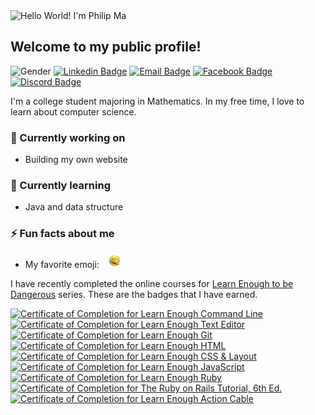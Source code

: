 <img src="https://media.giphy.com/media/Up82SKlKee1WK98kJB/giphy.gif" alt="Hello World! I'm Philip Ma" width="1000">

## **Welcome to my public profile!**

![Gender](https://img.shields.io/badge/gender-%F0%9F%A4%B5-lightgrey?style=flat-square) [![Linkedin Badge](https://img.shields.io/badge/-LinkedIn-0088B5?style=flat-square&logo=Linkedin&logoColor=white&link=https://www.linkedin.com/in/mayueran/)](https://www.linkedin.com/in/mayueran/) [![Email Badge](https://img.shields.io/badge/-Email-0072C6?style=flat-square&logo=Microsoft-Outlook&logoColor=white&link=mailto:ma_philip2000@hotmail.com)](mailto:ma_philip2000@hotmail.com) [![Facebook Badge](https://img.shields.io/badge/-Facebook-1877F2?style=flat-square&logo=Facebook&logoColor=white&link=https://www.facebook.com/profile.php?id=100005435356460)](https://www.facebook.com/profile.php?id=100005435356460) [![Discord Badge](https://img.shields.io/badge/-Discord-7289DA?style=flat-square&logo=Discord&logoColor=white&link=https://discord.gg/XWgQfEU)](https://discord.gg/XWgQfEU)

I'm a college student majoring in Mathematics. In my free time, I love to learn about computer science.

### 🔭 Currently working on
- Building my own website

### 🌱 Currently learning
- Java and data structure

### ⚡ Fun facts about me
- My favorite emoji: <img src="image/facepalm.jpg" width="40">

I have recently completed the online courses for [Learn Enough to be Dangerous](https://www.learnenough.com) series. These are the badges that I have earned.

<a href="https://www.learnenough.com/certificates/a71f20e7"><img src="https://www.learnenough.com/certificates/a71f20e7/command-line-tutorial.svg" alt="Certificate of Completion for Learn Enough Command Line"></a><a href="https://www.learnenough.com/certificates/a71f20e7"><img src="https://www.learnenough.com/certificates/a71f20e7/text-editor-tutorial.svg" alt="Certificate of Completion for Learn Enough Text Editor"></a><a href="https://www.learnenough.com/certificates/a71f20e7"><img src="https://www.learnenough.com/certificates/a71f20e7/git-tutorial.svg" alt="Certificate of Completion for Learn Enough Git"></a><a href="https://www.learnenough.com/certificates/a71f20e7"><img src="https://www.learnenough.com/certificates/a71f20e7/html-tutorial.svg" alt="Certificate of Completion for Learn Enough HTML"></a><a href="https://www.learnenough.com/certificates/a71f20e7"><img src="https://www.learnenough.com/certificates/a71f20e7/css-and-layout-tutorial.svg" alt="Certificate of Completion for Learn Enough CSS &amp; Layout"></a><a href="https://www.learnenough.com/certificates/a71f20e7"><img src="https://www.learnenough.com/certificates/a71f20e7/javascript-tutorial.svg" alt="Certificate of Completion for Learn Enough JavaScript"></a><a href="https://www.learnenough.com/certificates/a71f20e7"><img src="https://www.learnenough.com/certificates/a71f20e7/ruby-tutorial.svg" alt="Certificate of Completion for Learn Enough Ruby"></a><a href="https://www.learnenough.com/certificates/a71f20e7"><img src="https://www.learnenough.com/certificates/a71f20e7/ruby-on-rails-6th-edition-tutorial.svg" alt="Certificate of Completion for The Ruby on Rails Tutorial, 6th Ed."></a><a href="https://www.learnenough.com/certificates/a71f20e7"><img src="https://www.learnenough.com/certificates/a71f20e7/action-cable-tutorial.svg" alt="Certificate of Completion for Learn Enough Action Cable"></a>


<!--
**PhilipMa2/PhilipMa2** is a ✨ _special_ ✨ repository because its `README.md` (this file) appears on your GitHub profile.

Here are some ideas to get you started:

- 🔭 I’m currently working on ...
- 🌱 I’m currently learning ...
- 👯 I’m looking to collaborate on ...
- 🤔 I’m looking for help with ...
- 💬 Ask me about ...
- 📫 How to reach me: ...
- 😄 Pronouns: ...
- ⚡ Fun fact: ...
-->
